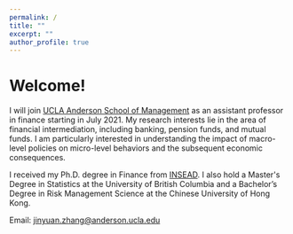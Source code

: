 ```yaml
---
permalink: /
title: ""
excerpt: ""
author_profile: true
---
```


# Welcome!
<p style="text-align:justify">

 I will join <a href=“https://www.anderson.ucla.edu/faculty-and-research/finance/ target="_blank">UCLA Anderson School of Management</a> as an assistant professor in finance starting in July 2021.  My research interests lie in the area of financial intermediation, including banking, pension funds, and mutual funds. I am particularly interested in understanding the impact of macro-level policies on micro-level behaviors and the subsequent economic consequences.</p>


<!-- 
<p style="text-align:justify">I am advised by Prof. <a href="https://faculty.insead.edu/joel-peress/home" target="_blank">Joel Peress</a>, Prof. <a href="https://sites.google.com/site/idrechsl/" target="_blank">Itamar Drechsler</a> ,  Prof. <a href="https://sites.google.com/site/johnkuongkcf/home" target="_blank">John Kuong</a>, and Prof. <a href="https://sites.google.com/site/guillaumevuillemey/home" target="_blank">Guillaume Vuillemey</a>.</p>
-->


I received my Ph.D. degree in Finance from <a href="https://www.insead.edu/faculty-research/academic-areas/finance" target="_blank">INSEAD</a>. I also hold a Master's Degree in Statistics at the University of British Columbia and a Bachelor’s Degree in Risk Management Science at the Chinese University of Hong Kong. 

Email: jinyuan.zhang@anderson.ucla.edu
 
 
<!-- 
---
# Recent News
* Oct 7, 2020: Revised draft [“JMP”](../files/JMP_Jinyuan.pdf)
* Jul 10, 2020:  Revised draft ["Flight to Bitcoin"](https://papers.ssrn.com/sol3/papers.cfm?abstract_id=3278469)
-->

